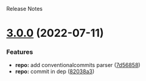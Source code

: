 Release Notes

# [3.0.0](https://github.com/jayeshchoudhary/semantic-release-practice/compare/repo-2.0.0...repo-3.0.0) (2022-07-11)


### Features

* **repo:** add conventionalcommits parser ([7d56858](https://github.com/jayeshchoudhary/semantic-release-practice/commit/7d56858ed3cb38fcbf4c4d931568bca8ecf329de))
* **repo:** commit in dep ([82038a3](https://github.com/jayeshchoudhary/semantic-release-practice/commit/82038a3d04e66e125df4ac5bb4d2720cca3d65dc))
